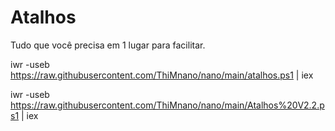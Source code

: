 # Atalhos

Tudo que você precisa em 1 lugar para facilitar.


iwr -useb https://raw.githubusercontent.com/ThiMnano/nano/main/atalhos.ps1 | iex

iwr -useb https://raw.githubusercontent.com/ThiMnano/nano/main/Atalhos%20V2.2.ps1  | iex
